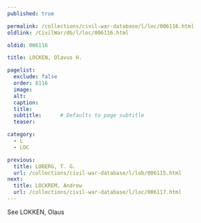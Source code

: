 ```yaml
---
published: true

permalink: /collections/civil-war-database/l/loc/006116.html
oldlink: /CivilWar/db/l/loc/006116.html

oldid: 006116

title: LOCKEN, Olavus H.

pagelist:
  exclude: false
  order: 6116
  image: 
  alt:
  caption:
  title:
  subtitle:      # Defaults to page subtitle
  teaser:

category: 
  - L 
  - LOC

previous:
  title: LOBERG, T. G.
  url: /collections/civil-war-database/l/lob/006115.html  
next:
  title: LOCKREM, Andrew
  url: /collections/civil-war-database/l/loc/006117.html   
---
```

See LOKKEN, Olaus